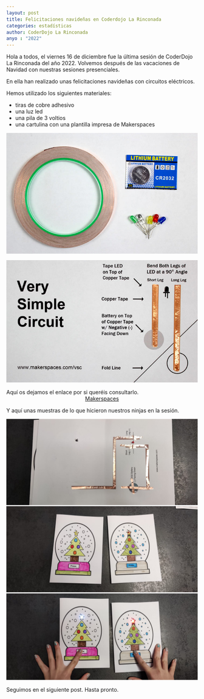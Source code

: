 ```yaml
---
layout: post
title: Felicitaciones navideñas en Coderdojo La Rinconada
categories: estadísticas
author: CoderDojo La Rinconada
anyo : "2022"
---
```


Hola a todos, el viernes 16 de diciembre fue la última sesión de CoderDojo La Rinconada del año 2022. Volvemos después de las vacaciones de Navidad con nuestras sesiones presenciales.

En ella han realizado unas felicitaciones navideñas con circuitos eléctricos. 

Hemos utilizado los siguientes materiales:

* tiras de cobre adhesivo
* una luz led 
* una pila de 3 voltios
* una cartulina con una plantilla impresa de Makerspaces




<span style="display:block;text-align:center">![material]</span>

<span style="display:block;text-align:center">![plantilla]</span>

Aquí os dejamos el enlace por si queréis consultarlo.<span style="display:block;text-align:center"><a href = "https://www.makerspaces.com/vsc/" target="blank">Makerspaces</a></span>

Y aquí unas muestras de lo que hicieron nuestros ninjas en la sesión.


<span style="display:block;text-align:center">![circuito1]</span>
<span style="display:block;text-align:center">![circuito2]</span>
<span style="display:block;text-align:center">![circuito3]</span>


Seguimos en el siguiente post. Hasta pronto.

[material]: /images/material.jpg
[plantilla]: /images/plantilla.jpg
[circuito1]: /images/circuito1.jpg
[circuito2]: /images/circuito2.jpg
[circuito3]: /images/circuito3.jpg







